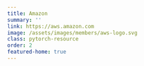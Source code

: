 ```yaml
---
title: Amazon
summary: ''
link: https://aws.amazon.com
image: /assets/images/members/aws-logo.svg
class: pytorch-resource
order: 2
featured-home: true
---
```

